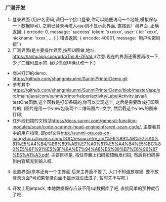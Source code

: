 ### 厂测开发
1. 登录界面 (用户名密码,调用一个接口登录,你可以随便访问一个地址,模拟保存一下数据即可), 之前已登录再进入app则不显示此界面, 直接到厂测界面.
  正确返回: {
    errcode: 0,
    message: 'success'
    token: 'xxxxxx',
    user: {
      id: 'xxxx',
      nickname: 'xxxx',
      ...
    }
  }
  错误返回: {
    errcode: 40001,
    message: '用户名密码错'
  }
2. 厂测界面(是主要操作界面,按照UI图做,地址: https://lanhuapp.com/url/oTmLB-ZEVaL)(注意:现在的界面还需要再改一下, 少了二维码显示的. 我尽快跟UI确认改一下.)
  + 商米打印的demo: https://github.com/shangmisunmi/SunmiPrinterDemo.git
  + 参考其中<https://github.com/shangmisunmi/SunmiPrinterDemo/blob/master/app/src/main/java/com/sunmi/printerhelper/activity/LabelActivity.java>内testOne函数,这个函数是打印条码的,你可以实现这个, 之后是需要改成打印图片的. (图片是用一个view包装两个二维码图片+文字, 然后截这个view的图来打印)
  + 红外线扫描的文档见<https://docs.sunmi.com/general-function-modules/scan/code-scanner-head-engineinfrared-scan-code/>, 主要看其中的用户指南, 即pdf文件<http://sunmi-ota.oss-cn-hangzhou.aliyuncs.com/DOC/resource/re_cn/%E6%89%AB%E7%A0%81%E5%A4%B4/%E6%89%AB%E7%A0%81%E5%A4%B4%E5%BC%80%E5%8F%91%E5%8F%8A%E7%94%A8%E6%88%B7%E6%96%87%E6%A1%A3.pdf>, 主要目标是, 按住界面上扫码按钮触发扫码, 然后将扫码得到内容填充到输入框.
3. 设置界面(原本还有一个主界面,后来主界面不要了, 入口不知道放哪里. 要不放登录页面?可如果登录页面不显示就没法进了. 暂时先不写吧.)

4. 开发上用jetpack, 本地数据保存应该不用sql数据库了吧, 直接简单的那种就行了吧.

